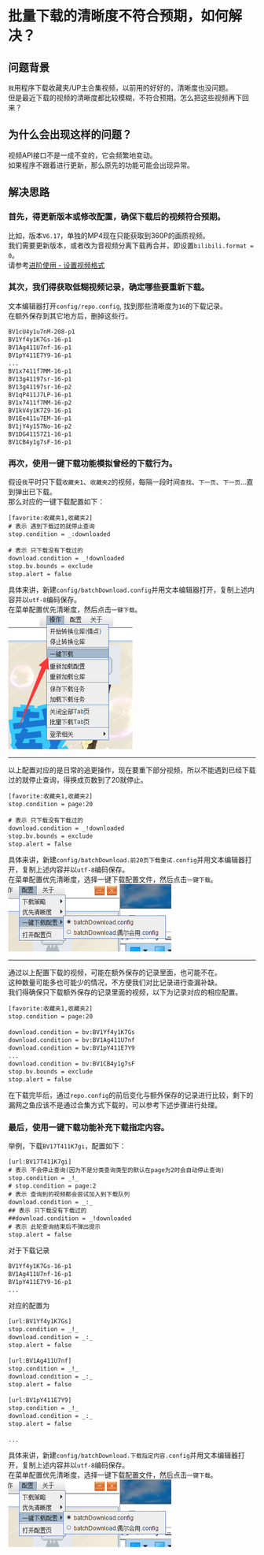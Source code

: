 # 批量下载的清晰度不符合预期，如何解决？

## 问题背景
`我`用程序下载收藏夹/UP主合集视频，以前用的好好的，清晰度也没问题。  
但是最近下载的视频的清晰度都比较模糊，不符合预期。怎么把这些视频再下回来？  

## 为什么会出现这样的问题？
视频API接口不是一成不变的，它会频繁地变动。  
如果程序不跟着进行更新，那么原先的功能可能会出现异常。  

## 解决思路
### 首先，得更新版本或修改配置，确保下载后的视频符合预期。  
比如，版本`V6.17`，单独的MP4现在只能获取到360P的画质视频。  
我们需要更新版本，或者改为音视频分离下载再合并，即设置`bilibili.format = 0`。  
请参考[进阶使用 - 设置视频格式](/guide/advanced/media-type-format)

### 其次，我们得获取低糊视频记录，确定哪些要重新下载。  
文本编辑器打开`config/repo.config`, 找到那些清晰度为`16`的下载记录。  
在额外保存到其它地方后，删掉这些行。    
```
BV1cU4y1u7nM-208-p1
BV1Yf4y1K7Gs-16-p1
BV1Ag411U7nf-16-p1
BV1pY411E7Y9-16-p1
...
BV1x7411f7MM-16-p1
BV13g41197sr-16-p1
BV13g41197sr-16-p2
BV1qP411J7LP-16-p1
BV1x7411f7MM-16-p2
BV1kV4y1K7Z9-16-p1
BV1Ee411u7EM-16-p1
BV1jY4y157No-16-p2
BV1DG41157Z1-16-p1
BV1CB4y1g7sF-16-p1
```

### 再次，使用一键下载功能模拟曾经的下载行为。  
假设`我`平时只下载`收藏夹1`、`收藏夹2`的视频，每隔一段时间`查找`、`下一页`、`下一页`...直到弹出已下载。   
那么对应的一键下载配置如下：  
```
[favorite:收藏夹1,收藏夹2]
# 表示 遇到下载过的就停止查询
stop.condition = _:downloaded

# 表示 只下载没有下载过的
download.condition = _!downloaded
stop.bv.bounds = exclude
stop.alert = false
```

具体来讲，新建`config/batchDownload.config`并用文本编辑器打开，复制上述内容并以`utf-8`编码保存。  
在菜单配置优先清晰度，然后点击`一键下载`。  
![](/img/batchDownload.png)

<hr/>

以上配置对应的是日常的追更操作，现在要重下部分视频，所以不能遇到已经下载过的就停止查询，得换成页数到了20就停止。  
```
[favorite:收藏夹1,收藏夹2]
stop.condition = page:20

# 表示 只下载没有下载过的
download.condition = _!downloaded
stop.bv.bounds = exclude
stop.alert = false
```

具体来讲，新建`config/batchDownload.前20页下载重试.config`并用文本编辑器打开，复制上述内容并以`utf-8`编码保存。  
在菜单配置优先清晰度，选择一键下载配置文件，然后点击`一键下载`。  
![](/img/batchDownload-select.png)  


<hr/>

通过以上配置下载的视频，可能在额外保存的记录里面，也可能不在。  
这种数量可能多也可能少的情况，不方便我们对比记录进行查漏补缺。  
我们得确保只下载额外保存的记录里面的视频，以下为记录对应的相应配置。  
```
[favorite:收藏夹1,收藏夹2]
stop.condition = page:20

download.condition = bv:BV1Yf4y1K7Gs
download.condition = bv:BV1Ag411U7nf
download.condition = bv:BV1pY411E7Y9
...
download.condition = bv:BV1CB4y1g7sF
stop.bv.bounds = exclude
stop.alert = false
```

在下载完毕后，通过`repo.config`的前后变化与额外保存的记录进行比较，剩下的漏网之鱼应该不是通过合集方式下载的，可以参考下述步骤进行处理。  


### 最后，使用一键下载功能补充下载指定内容。  
举例，下载`BV17T411K7gi`，配置如下：  
```
[url:BV17T411K7gi]
# 表示 不会停止查询(因为不是分类查询类型的默认在page为2时会自动停止查询)
stop.condition = _!_
# stop.condition = page:2
# 表示 查询到的视频都会尝试加入到下载队列
download.condition = _:_
## 表示 只下载没有下载过的
##download.condition = _!downloaded
# 表示 此轮查询结束后不弹出提示
stop.alert = false
```

对于下载记录  
```
BV1Yf4y1K7Gs-16-p1
BV1Ag411U7nf-16-p1
BV1pY411E7Y9-16-p1
...
```

对应的配置为
```
[url:BV1Yf4y1K7Gs]
stop.condition = _!_
download.condition = _:_
stop.alert = false

[url:BV1Ag411U7nf]
stop.condition = _!_
download.condition = _:_
stop.alert = false

[url:BV1pY411E7Y9]
stop.condition = _!_
download.condition = _:_
stop.alert = false

...
```

具体来讲，新建`config/batchDownload.下载指定内容.config`并用文本编辑器打开，复制上述内容并以`utf-8`编码保存。  
在菜单配置优先清晰度，选择一键下载配置文件，然后点击`一键下载`。  
![](/img/batchDownload-select.png)  